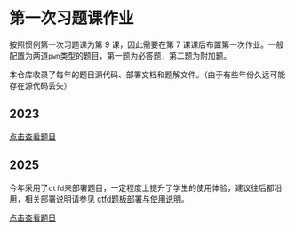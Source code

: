# 第一次习题课作业

按照惯例第一次习题课为第 9 课，因此需要在第 7 课课后布置第一次作业。一般配置为两道`pwn`类型的题目，第一题为必答题，第二题为附加题。

本仓库收录了每年的题目源代码、部署文档和题解文件。（由于有些年份久远可能存在源代码丢失）

## 2023

[点击查看题目](./2023/)

## 2025

今年采用了`ctfd`来部署题目，一定程度上提升了学生的使用体验，建议往后都沿用，相关部署说明请参见 [ctfd题板部署与使用说明](./2025/ctfd题板部署与使用说明.md)。

[点击查看题目](./2025/)
